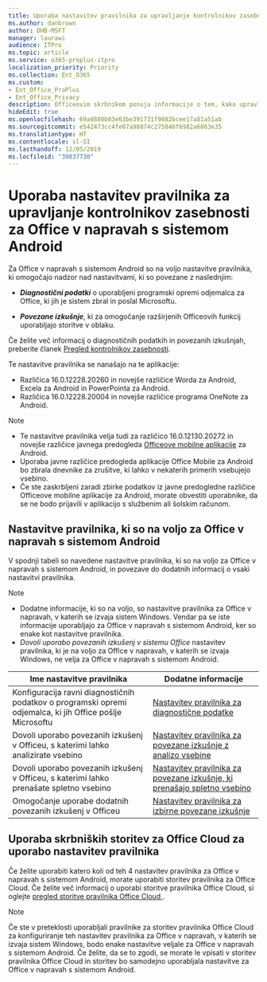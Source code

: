 ```yaml
---
title: Uporaba nastavitev pravilnika za upravljanje kontrolnikov zasebnosti za Office v napravah s sistemom Android
ms.author: danbrown
author: DHB-MSFT
manager: laurawi
audience: ITPro
ms.topic: article
ms.service: o365-proplus-itpro
localization_priority: Priority
ms.collection: Ent_O365
ms.custom:
- Ent_Office_ProPlus
- Ent_Office_Privacy
description: Officeovim skrbnikom ponuja informacije o tem, kako upravljati nastavitve zasebnosti za Office v napravah s sistemom Android.
hideEdit: true
ms.openlocfilehash: 69a8880b03e63be391731f9882bcee17a81a51ab
ms.sourcegitcommit: e542473cc4fe07a98874c275846f6982a6863e35
ms.translationtype: HT
ms.contentlocale: sl-SI
ms.lasthandoff: 12/05/2019
ms.locfileid: "39837730"
---
```

# <a name="use-policy-settings-to-manage-privacy-controls-for-office-on-android-devices"></a>Uporaba nastavitev pravilnika za upravljanje kontrolnikov zasebnosti za Office v napravah s sistemom Android

Za Office v napravah s sistemom Android so na voljo nastavitve pravilnika, ki omogočajo nadzor nad nastavitvami, ki so povezane z naslednjim:

- ***Diagnostični podatki*** o uporabljeni programski opremi odjemalca za Office, ki jih je sistem zbral in poslal Microsoftu.

- ***Povezane izkušnje***, ki za omogočanje razširjenih Officeovih funkcij uporabljajo storitve v oblaku.

Če želite več informacij o diagnostičnih podatkih in povezanih izkušnjah, preberite članek [Pregled kontrolnikov zasebnosti](overview-privacy-controls.md).

Te nastavitve pravilnika se nanašajo na te aplikacije:
- Različica 16.0.12228.20260 in novejše različice Worda za Android, Excela za Android in PowerPointa za Android.
- Različica 16.0.12228.20004 in novejše različice programa OneNote za Android.

> [!NOTE]
>- Te nastavitve pravilnika velja tudi za različico 16.0.12130.20272 in novejše različice javnega predogleda [Officeove mobilne aplikacije](https://techcommunity.microsoft.com/t5/Office-Apps-Blog/Introducing-Office-Your-new-go-to-mobile-app-for-getting-work/ba-p/977172) za Android.
>- Uporaba javne različice predogleda aplikacije Office Mobile za Android bo zbrala dnevnike za zrušitve, ki lahko v nekaterih primerih vsebujejo vsebino.
>- Če ste zaskrbljeni zaradi zbirke podatkov iz javne predogledne različice Officeove mobilne aplikacije za Android, morate obvestiti uporabnike, da se ne bodo prijavili v aplikacijo s službenim ali šolskim računom.

## <a name="policy-settings-available-for-office-on-android-devices"></a>Nastavitve pravilnika, ki so na voljo za Office v napravah s sistemom Android

V spodnji tabeli so navedene nastavitve pravilnika, ki so na voljo za Office v napravah s sistemom Android, in povezave do dodatnih informacij o vsaki nastavitvi pravilnika.

> [!NOTE]
>- Dodatne informacije, ki so na voljo, so nastavitve pravilnika za Office v napravah, v katerih se izvaja sistem Windows. Vendar pa se iste informacije uporabljajo za Office v napravah s sistemom Android, ker so enake kot nastavitve pravilnika.
>- *Dovoli uporabo povezanih izkušenj v sistemu Office* nastavitev pravilnika, ki je na voljo za Office v napravah, v katerih se izvaja Windows, ne velja za Office v napravah s sistemom Android. 


|Ime nastavitve pravilnika  |Dodatne informacije |
|---------|---------|
|Konfiguracija ravni diagnostičnih podatkov o programski opremi odjemalca, ki jih Office pošlje Microsoftu|[Nastavitev pravilnika za diagnostične podatke](manage-privacy-controls.md#policy-setting-for-diagnostic-data)         |
|Dovoli uporabo povezanih izkušenj v Officeu, s katerimi lahko analizirate vsebino| [Nastavitev pravilnika za povezane izkušnje z analizo vsebine](manage-privacy-controls.md#policy-setting-for-connected-experiences-that-analyze-your-content)        |
|Dovoli uporabo povezanih izkušenj v Officeu, s katerimi lahko prenašate spletno vsebino |[Nastavitev pravilnika za povezane izkušnje, ki prenašajo spletno vsebino](manage-privacy-controls.md#policy-setting-for-connected-experiences-that-download-online-content)         |
|Omogočanje uporabe dodatnih povezanih izkušenj v Officeu |[Nastavitev pravilnika za izbirne povezane izkušnje](manage-privacy-controls.md#policy-setting-for-optional-connected-experiences)|



## <a name="use-office-cloud-policy-service-to-apply-policy-settings"></a>Uporaba skrbniških storitev za Office Cloud za uporabo nastavitev pravilnika

Če želite uporabiti katero koli od teh 4 nastavitev pravilnika za Office v napravah s sistemom Android, morate uporabiti storitev pravilnika za Office Cloud. Če želite več informacij o uporabi storitve pravilnika Office Cloud, si oglejte [pregled storitve pravilnika Office Cloud ](../overview-office-cloud-policy-service.md).

> [!NOTE]
> Če ste v preteklosti uporabljali pravilnike za storitev pravilnika Office Cloud za konfiguriranje teh nastavitev pravilnika za Office v napravah, v katerih se izvaja sistem Windows, bodo enake nastavitve veljale za Office v napravah s sistemom Android. Če želite, da se to zgodi, se morate le vpisati v storitev pravilnika Office Cloud in storitev bo samodejno uporabljala nastavitve za Office v napravah s sistemom Android.

